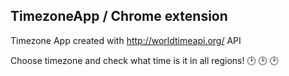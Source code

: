 ## TimezoneApp / Chrome extension

Timezone App created with http://worldtimeapi.org/ API

Choose timezone and check what time is it in all regions! 🕑 🕑 🕑





